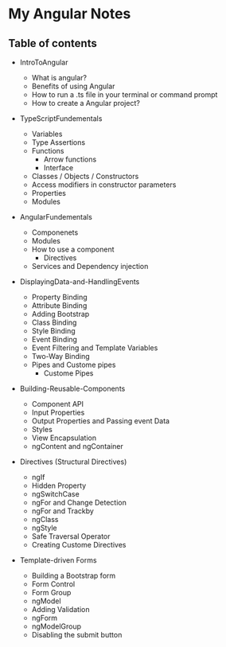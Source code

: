 # My Angular Notes

## Table of contents
* IntroToAngular
    * What is angular?
    * Benefits of using Angular
    * How to run a .ts file in your terminal or command prompt
    * How to create a Angular project?

* TypeScriptFundementals
    * Variables
    * Type Assertions
    * Functions
        * Arrow functions
        * Interface
    * Classes / Objects / Constructors
    * Access modifiers in constructor parameters
    * Properties
    * Modules

* AngularFundementals
    * Componenets
    * Modules
    * How to use a component
        * Directives
    * Services and Dependency injection

* DisplayingData-and-HandlingEvents
    * Property Binding
    * Attribute Binding
    * Adding Bootstrap
    * Class Binding
    * Style Binding
    * Event Binding
    * Event Filtering and Template Variables
    * Two-Way Binding
    * Pipes and Custome pipes
        * Custome Pipes

* Building-Reusable-Components
    * Component API
    * Input Properties
    * Output Properties and Passing event Data
    * Styles
    * View Encapsulation
    * ngContent and ngContainer

* Directives (Structural Directives)
    * ngIf
    * Hidden Property
    * ngSwitchCase
    * ngFor and Change Detection
    * ngFor and Trackby
    * ngClass
    * ngStyle
    * Safe Traversal Operator
    * Creating Custome Directives

* Template-driven Forms
    * Building a Bootstrap form
    * Form Control
    * Form Group
    * ngModel
    * Adding Validation
    * ngForm
    * ngModelGroup
    * Disabling the submit button